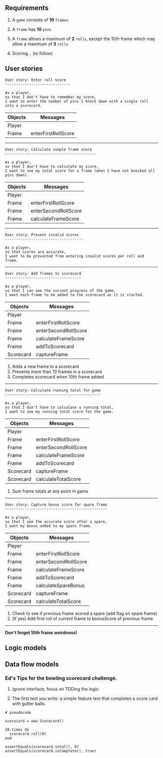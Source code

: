 ## Requirements

1. A `game` consists of **10** `frames`

2. A `frame` has **10** `pins`

3. A `frame` allows a maximum of **2** `rolls`, except the 10th frame which may allow a maximum of **3** `rolls`

4. Scoring... (to follow)





## User stories

```
User story: Enter roll score
------------------------------

As a player,
so that I don't have to remember my score,
I want to enter the number of pins I knock down with a single roll into a scorecard.
```

Objects | Messages
--------------- | --------------------
Player | 
Frame | enterFirstRollScore

------

```
User story: Calculate simple frame score
------------------------------------------

As a player,
so that I don't have to calculate my score,
I want to see my total score for a frame (when I have not knocked all pins down).
```

Objects | Messages
--------------- | --------------------
Player | 
Frame | enterFirstRollScore
Frame | enterSecondRollScore
Frame | calculateFrameScore

------

```
User story: Prevent invalid scores
------------------------------------

As a player,
so that scores are accurate,
I want to be prevented from entering invalid scores per roll and frame.
```

------

```
User story: Add frames to scorecard
-----------------------------------

As a player,
so that I can see the current progress of the game,
I want each frame to be added to the scorecard as it is started.
```

Objects | Messages
--------------- | --------------------
Player | 
Frame | enterFirstRollScore
Frame | enterSecondRollScore
Frame | calculateFrameScore
Frame | addToScorecard
Scorecard | captureFrame

1. Adds a new frame to a scorecard
2. Prevents more than 10 frames in a scorecard
3. Completes scorecard when 10th frame added

------

```
User story: Calculate running total for game
--------------------------------------------

As a player,
so that I don't have to calculate a running total,
I want to see my running total score for the game.

```

Objects | Messages
--------------- | --------------------
Player | 
Frame | enterFirstRollScore
Frame | enterSecondRollScore
Frame | calculateFrameScore
Frame | addToScorecard
Scorecard | captureFrame
Scorecard | calculateTotalScore

1. Sum frame totals at any point in game

------

```
User story: Capture bonus score for spare frame
-----------------------------------------------

As a player,
so that I see the accurate score after a spare,
I want my bonus added to my spare frame.
```

Objects | Messages
--------------- | --------------------
Player | 
Frame | enterFirstRollScore
Frame | enterSecondRollScore
Frame | calculateFrameScore
Frame | addToScorecard
Frame | calculateSpareBonus
Scorecard | captureFrame
Scorecard | calculateTotalScore

1. Check to see if previous frame scored a spare (add flag on spare frame)
2. (if yes) Add first roll of current frame to bonusScore of previous frame.

------



**Don't forget 10th frame weirdness!**



## Logic models

## Data flow models



### Ed's Tips for the bowling scorecard challenge.

1. Ignore interface, focus on TDDing the logic.

2. The first test you write: a simple feature test that completes a score card with gutter balls.
```
# pseudocode

scorecard = new Scorecard()

20.times do
  scorecard.roll(0)
end

assertEquals(scorecard.total(), 0)
assertEquals(scorecard.isComplete(), true)
```